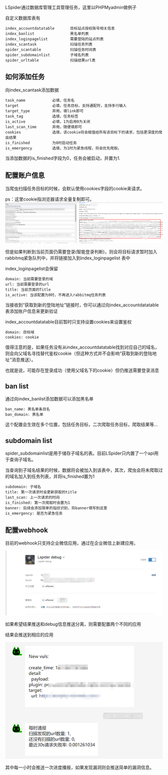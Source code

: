 LSpider通过数据库管理工具管理任务，这里以PHPMyadmin做例子

自定义数据库表有
```
index_accountdatatable       目标站点授权账号相关信息
index_banlist                黑名单列表
index_loginpagelist          需要登陆的站点列表
index_scantask               扫描任务列表
spider_scantable             扫描任务时间表
spider_subdomainlist         子域名列表
spider_urltable              扫描结果url表
```

## 如何添加任务

向index_scantask添加数据

```
task_name            必填，任务名
target               必填，任务目标，支持通配符，支持多行输入
target_type          弃用，填link即可
task_tag             选填，任务标签
is_active            必填，1为启用0为关闭
last_scan_time       弃用，随便填即可
cookies              选填，该cookie将会赋值给所有该目标下的请求，包括更深度的爬虫结果
is_finished          为0时启动任务
is_emergency         选填，为1时为紧急线程，将会优先爬取。
```

当添加数据的is_finished字段为0，任务会被启动，并置为1.

## 配置账户信息

当爬虫扫描任务目标的时候，会默认使用cookies字段的cookie来请求。

ps：这里cookie指浏览器请求全量复制即可。
![](./3.png)

但是如果判断到当前页面仍需要登录(智能登录判断)，则会将目标请求暂时加入rabbitmq紧急队列中，并将链接加入到index_loginpagelist 表中

index_loginpagelist会保留

```
domain: 当前需要登录的域
url: 当前需要登录的url
title: 当前页面的Title
is_active: 当该配置为0时，不再进入rabbitmq任务列表
```

当接收到“获取到新的登陆地址”链接时，你可以通过向index_accountdatatable表添加账户信息来更新验证

index_accountdatatable目前暂时只支持设置cookies来设置鉴权
```
domain: 目标域
cookies: cookie
```

值得注意的是，如果任务没有从index_accountdatatable找到对应自己的域名，则会向父域名寻找替代鉴权cookie（但这种方式并不会影响“获取到新的登陆地址”消息推送）。

也就是说，可能存在登录成功（使用父域名下的cookie）但仍推送需要登录消息

## ban list

通过向index_banlist添加数据可以添加黑名单

```
ban_name: 黑名单条目名
ban_domain: 黑名单
```

这个配置会生效在多个位置，包括任务目标，二次爬取任务目标，爬取结果等...

## subdomain list

spider_subdomainlist是用于储存子域名的表。目前LSpider只内置了一个api用于查询子域名。

当查询到子域名结果的时候，数据将会被加入到该表中，其次，爬虫会将未爬取过的域名加入到任务列表，并将is_finished置为1

```
subdomain: 子域名
title: 第一次请求时会更新获取的title
last_scan: 上一次请求的时间
is_finished: 第一次爬取时会置为1
banner: 后续会添加简单的指纹识别，将banner填写到这里
is_emergency: 是否为紧急任务
```


## 配置webhook

目前的webhook只支持企业微信应用，通过在企业微信上新建应用，

![](./1.png)

如果希望结果推送和debug信息推送分离，则需要配置两个不同的应用

结果会推送到相应的应用

![](./2.png)

其中每一小时会推送一次进度播报，如果发现漏洞则会推送简单的漏洞信息。


